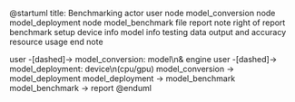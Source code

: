 @startuml
title: Benchmarking
actor user
node model_conversion
node model_deployment
node model_benchmark
file report
note right of report
benchmark setup
device info
model info
testing data
output and accuracy
resource usage
end note

user -[dashed]-> model_conversion: model\n& engine
user -[dashed]-> model_deployment: device\n(cpu/gpu)
model_conversion -> model_deployment
model_deployment -> model_benchmark
model_benchmark -> report
@enduml